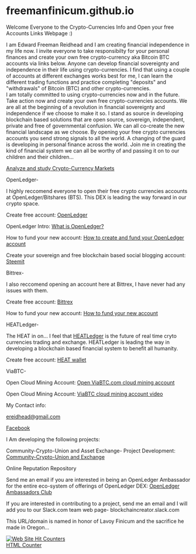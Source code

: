 # freemanfinicum.github.io


Welcome Everyone to the Crypto-Currencies Info and Open your free Accounts Links Webpage :)

I am Edward Freeman Reidhead and I am creating financial independence in my life now.  I invite everyone to take responsibilty for your personal finances and create your own free crypto-currency aka Bitcoin BTC accounts via links below.  Anyone can develop financial sovereignty and independence in their life using crypto-currencies.  I find that using a couple of accounts at different exchanges works best for me, I can learn the different trading functions and practice completing "deposits" and "withdrawals" of Bitcoin (BTC) and other crypto-currencies.  
I am totally committed to using crypto-currencies now and in the future.  Take action now and create your own free crypto-currencies accounts.  We are all at the beginning of a revolution in financial sovereignty and independence if we choose to make it so.  I stand as source in developing blockchain based solutions that are open source, sovereign, independent, private and free of governmental confusion.  We can all co-create the new financial landscape as we choose.  By opening your free crypto currencies accounts you send strong signals to all the world.  A changing of the guard is developing in personal finance across the world.  Join me in creating the kind of financial system we can all be worthy of and passing it on to our children and their children...



<a href="https://coinmarketcap.com/all/views/all/" target="_blank">Analyze and study Crypto-Currency Markets</a>


OpenLedger-


I highly reccomend everyone to open their free crypto currencies accounts at OpenLedger/Bitshares (BTS).  This DEX is leading the way forward in our crypto space.

Create free account:   <a href="https://openledger.io?r=honest-money" target="_blank">OpenLedger</a>                                                         

OpenLedger Intro:   <a href="https://www.youtube.com/watch?v=JG_XiOdbum8" target="_blank">What is OpenLedger?</a>

How to fund your new account:   <a href="https://www.youtube.com/watch?v=B050uCS7NbI" target="_blank">How to create and fund your OpenLedger account</a>

Create your sovereign and free blockchain based social blogging account:    <a href="https://steemit.com/" target="_blank">Steemit</a>


Bittrex-


I also reccomend opening an account here at Bittrex, I have never had any issues with them.

Create free account:   <a href="https://bittrex.com/Account/Register" target="_blank">Bittrex</a>

How to fund your new account:   <a href="https://www.youtube.com/watch?v=ITUX4W6Ig2w" target="_blank">How to fund your new account</a>


HEATLedger-


The HEAT in on...  I feel that <a href="http://heatledger.com/" target="_blank">HEATLedger</a> is the future of real time cryto currencies trading and exchange.  HEATLedger is leading the way in developing a blockchain based financial system to benefit all humanity. 

Create free account:   <a href="https://heatwallet.com/" target="_blank">HEAT wallet</a>


ViaBTC-


Open Cloud Mining Account:   <a href="https://pool.viabtc.com/?r=34262" target="_blank">Open ViaBTC.com cloud mining account</a>


Open Cloud Mining Account:   <a href="https://www.youtube.com/watch?v=3Ld5L4VIpRA" target="_blank">ViaBTC cloud mining account video</a>



My Contact info:


<a href="ereidhead@gmail.com" target="_blank">ereidhead@gmail.com</a>


<a href="www.facebook.com/edward.reidhead.1" target="_blank">Facebook</a>


I Am developing the following projects:

Community-Crypto-Union and Asset Exchange- Project Development:   <a href="https://github.com/freemanfinicum/community-crypto-union/" target="_blank">Community-Crypto-Union and Exchange</a>

Online Reputation Repository

Send me an email if you are interested in being an OpenLedger Ambassador for the entire eco-system of offerings of OpenLedger DEX:   <a href="https://steemit.com/blockchain/@bloggersclub/openledger-aps-is-hiring-country-ambassadors" target="_blank">OpenLedger Ambassadors Club</a>

If you are interested in contributing to a project, send me an email and I will add you to our Slack.com team web page-  blockchaincreator.slack.com




This URL/domain is named in honor of Lavoy Finicum and the sacrifice he made in Oregon...



<a href="http://www.easycounter.com/">
<img src="//www.easycounter.com/counter.php?reidhead"
border="0" alt="Web Site Hit Counters"></a>
<br><a href="http://www.easycounter.com/">HTML Counter</a>


